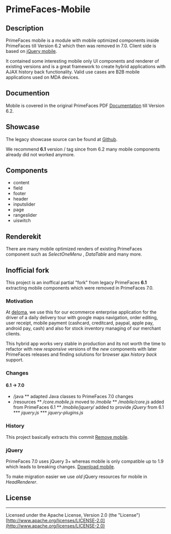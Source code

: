 # PrimeFaces-Mobile

## Description

PrimeFaces mobile is a module with mobile optimized components inside PrimeFaces till Version 6.2 which then was removed in 7.0. Client side is based on [jQuery mobile](https://jquerymobile.com/).

It contained some interesting mobile only UI components and renderer of existing versions and is a great framework to create hybrid applications with AJAX history back functionality. Valid use cases are B2B mobile applications used on MDA devices.

## Documention

Mobile is covered in the original PrimeFaces PDF [Documentation](https://www.primefaces.org/documentation/) till Version 6.2.

## Showcase

The legacy showcase source can be found at [Github](https://github.com/primefaces/primefaces-showcase-legacy/tree/6_1). 

We recommend **6.1** version / tag since from 6.2 many mobile components already did not worked anymore.

## Components

* content
* field
* footer
* header
* inputslider
* page
* rangeslider
* uiswitch

## Renderekit

There are many mobile optimized renders of existing PrimeFaces component such as  _SelectOneMenu_ ,  _DataTable_  and many more.

## Inofficial fork

This project is an inoffical partial "fork" from legacy PrimeFaces **6.1** extracting mobile components which were removed in PrimeFaces 7.0. 

### Motivation

At [deloma](https://www.deloma.de/Agentur/wp/Logistik-Software), we use this for our ecommerce enterprise application for the driver of a daily delivery tour with google maps navigation, order editing, user receipt, mobile payment (cashcard, creditcard, paypal, apple pay, android pay, cash) and also for stock inventory managing of our merchant clients.

This hybrid app works very stable in production and its not worth the time to refactor with new _responsive_ versions of the _new_ components with later PrimeFaces releases and finding solutions for browser ajax _history back_ support. 

### Changes

#### 6.1 -> 7.0

* /java
** adapted Java classes to PrimeFaces 7.0 changes
* /resources
** _/core.mobile.js_ moved to _/mobile_
** _/mobile/core.js_ added from PrimeFaces 6.1
** _/mobile/jquery/_ added to provide _jQuery_ from 6.1
*** _jquery.js_
*** _jquery-plugins.js_ 


### History

This project basically extracts this commit [Remove mobile](https://github.com/primefaces/primefaces/issues/3386).

### jQuery

PrimeFaces 7.0 uses jQuery 3+ whereas mobile is only compatible up to 1.9 which leads to breaking changes. [Download mobile](https://releases.jquery.com/mobile/).

To make migration easier we use _old_ jQuery resources for mobile in _HeadRenderer_.

## License

***
Licensed under the Apache License, Version 2.0 (the "License") [http://www.apache.org/licenses/LICENSE-2.0](http://www.apache.org/licenses/LICENSE-2.0)